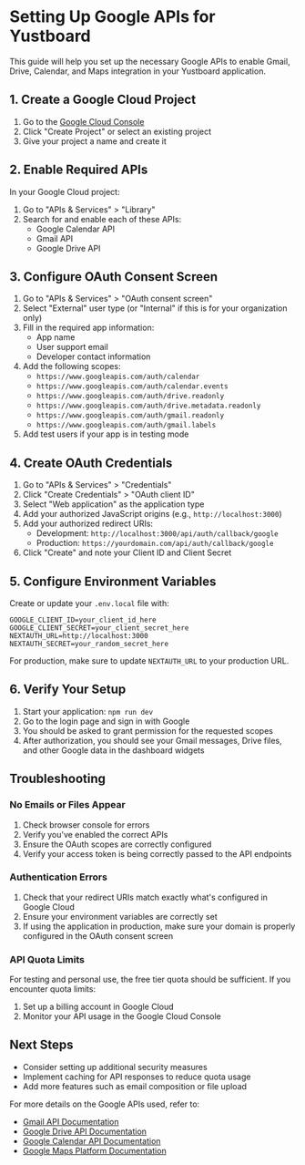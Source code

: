 # Setting Up Google APIs for Yustboard

This guide will help you set up the necessary Google APIs to enable Gmail, Drive, Calendar, and Maps integration in your Yustboard application.

## 1. Create a Google Cloud Project

1. Go to the [Google Cloud Console](https://console.cloud.google.com/)
2. Click "Create Project" or select an existing project
3. Give your project a name and create it

## 2. Enable Required APIs

In your Google Cloud project:

1. Go to "APIs & Services" > "Library"
2. Search for and enable each of these APIs:
   - Google Calendar API
   - Gmail API
   - Google Drive API

## 3. Configure OAuth Consent Screen

1. Go to "APIs & Services" > "OAuth consent screen"
2. Select "External" user type (or "Internal" if this is for your organization only)
3. Fill in the required app information:
   - App name
   - User support email
   - Developer contact information
4. Add the following scopes:
   - `https://www.googleapis.com/auth/calendar`
   - `https://www.googleapis.com/auth/calendar.events`
   - `https://www.googleapis.com/auth/drive.readonly`
   - `https://www.googleapis.com/auth/drive.metadata.readonly`
   - `https://www.googleapis.com/auth/gmail.readonly`
   - `https://www.googleapis.com/auth/gmail.labels`
5. Add test users if your app is in testing mode

## 4. Create OAuth Credentials

1. Go to "APIs & Services" > "Credentials"
2. Click "Create Credentials" > "OAuth client ID"
3. Select "Web application" as the application type
4. Add your authorized JavaScript origins (e.g., `http://localhost:3000`)
5. Add your authorized redirect URIs:
   - Development: `http://localhost:3000/api/auth/callback/google`
   - Production: `https://yourdomain.com/api/auth/callback/google`
6. Click "Create" and note your Client ID and Client Secret


## 5. Configure Environment Variables

Create or update your `.env.local` file with:

```
GOOGLE_CLIENT_ID=your_client_id_here
GOOGLE_CLIENT_SECRET=your_client_secret_here
NEXTAUTH_URL=http://localhost:3000
NEXTAUTH_SECRET=your_random_secret_here
```

For production, make sure to update `NEXTAUTH_URL` to your production URL.

## 6. Verify Your Setup

1. Start your application: `npm run dev`
2. Go to the login page and sign in with Google
3. You should be asked to grant permission for the requested scopes
4. After authorization, you should see your Gmail messages, Drive files, and other Google data in the dashboard widgets

## Troubleshooting

### No Emails or Files Appear

1. Check browser console for errors
2. Verify you've enabled the correct APIs
3. Ensure the OAuth scopes are correctly configured
4. Verify your access token is being correctly passed to the API endpoints

### Authentication Errors

1. Check that your redirect URIs match exactly what's configured in Google Cloud
2. Ensure your environment variables are correctly set
3. If using the application in production, make sure your domain is properly configured in the OAuth consent screen

### API Quota Limits

For testing and personal use, the free tier quota should be sufficient. If you encounter quota limits:

1. Set up a billing account in Google Cloud
2. Monitor your API usage in the Google Cloud Console

## Next Steps

- Consider setting up additional security measures
- Implement caching for API responses to reduce quota usage
- Add more features such as email composition or file upload

For more details on the Google APIs used, refer to:
- [Gmail API Documentation](https://developers.google.com/gmail/api)
- [Google Drive API Documentation](https://developers.google.com/drive/api)
- [Google Calendar API Documentation](https://developers.google.com/calendar)
- [Google Maps Platform Documentation](https://developers.google.com/maps/documentation)